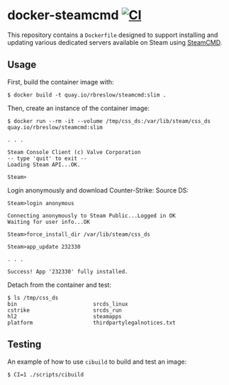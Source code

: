 # docker-steamcmd [![CI](https://github.com/rbreslow/docker-steamcmd/workflows/CI/badge.svg?branch=master)](https://github.com/rbreslow/docker-steamcmd/actions?query=workflow%3ACI)

This repository contains a `Dockerfile` designed to support installing and updating various dedicated servers available on Steam using [SteamCMD](https://developer.valvesoftware.com/wiki/SteamCMD).

## Usage

First, build the container image with:

```console
$ docker build -t quay.io/rbreslow/steamcmd:slim .
```

Then, create an instance of the container image:

```console
$ docker run --rm -it --volume /tmp/css_ds:/var/lib/steam/css_ds quay.io/rbreslow/steamcmd:slim

. . .

Steam Console Client (c) Valve Corporation
-- type 'quit' to exit --
Loading Steam API...OK.

Steam>
```

Login anonymously and download Counter-Strike: Source DS:

```console
Steam>login anonymous

Connecting anonymously to Steam Public...Logged in OK
Waiting for user info...OK

Steam>force_install_dir /var/lib/steam/css_ds

Steam>app_update 232330

. . .

Success! App '232330' fully installed.
```

Detach from the container and test:

```console
$ ls /tmp/css_ds
bin                        srcds_linux
cstrike                    srcds_run
hl2                        steamapps
platform                   thirdpartylegalnotices.txt
```

## Testing

An example of how to use `cibuild` to build and test an image:

```console
$ CI=1 ./scripts/cibuild
```
